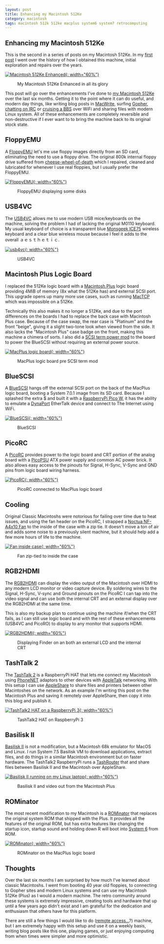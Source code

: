 ```yaml
---
layout: post
title: Enhancing my Macintosh 512Ke
category: macintosh
tags: macintosh 512k 512ke macplus system6 system7 retrocomputing
---
```


## Enhancing my Macintosh 512Ke

This is the second in a series of posts on my Macintosh 512Ke. In my [first post](/A-Macintosh-Story/) I went over the history of how I obtained this machine, initial exploration and repairs over the years.

[![Macintosh 512Ke Enhanced](/assets/images/posts/macintosh/macplus-enhanced.jpg){: width="60%"}](/assets/images/posts/macintosh/macplus-enhanced.jpg)
<figure><figcaption>My Macintosh 512Ke Enhanced in all its glory</figcaption></figure>

This post will go over the enhancements I've done to [my Macintosh 512Ke](https://en.wikipedia.org/wiki/Macintosh_512Ke#Official_upgrades) over the last six months. Getting it to the point where it can do useful, and modern day things, like writing blog posts in [MacWrite](https://en.wikipedia.org/wiki/MacWrite), surfing [Gopher](https://en.wikipedia.org/wiki/Gopher_(protocol)), [chatting on IRC](https://jcs.org/wallops) or [cruising a BBS](https://www.telnetbbsguide.com/bbs/captains-quarters-ii/) over WiFi and sharing files with modern Linux system. All of these enhancements are completely reversible and non-destructive if I ever want to to bring the machine back to its original stock state.

## FloppyEMU

A [FloppyEMU](https://www.bigmessowires.com/floppy-emu/) let's me use floppy images directly from an SD card, eliminating the need to use a floppy drive. The original 800k internal floppy drive suffered from [cheese-wheel-of-death](https://youtu.be/ia513LCN7jY) which I repaired, cleaned and lubricated for whenever I use real floppies, but I usually prefer the FloppyEMU.

[![FloppyEMU](/assets/images/posts/macintosh/floppyemu-close.jpg){: width="60%"}](/assets/images/posts/macintosh/floppyemu-close.jpg)
<figure><figcaption>FloppyEMU displaying some disks</figcaption></figure>

## USB4VC

The [USB4VC](https://github.com/dekuNukem/USB4VC) allows me to use modern USB mice/keyboards on the machine, solving the problem I had of lacking the original M0110 keyboard. My usual keyboard of choice is a transparent blue [Monsgeek ICE75](https://www.monsgeek.com/product/ice75-fully-assembled/#) wireless keyboard and a clear blue wireless mouse because I feel it adds to the overall ａｅｓｔｈｅｔｉｃ.

[![usb4vc](/assets/images/posts/macintosh/usb4vc.jpg){: width="60%"}](/assets/images/posts/macintosh/usb4vc.jpg)
<figure><figcaption>USB4VC</figcaption></figure>

## Macintosh Plus Logic Board

I replaced the 512Ke logic board with a [Macintosh Plus](https://en.wikipedia.org/wiki/Macintosh_Plus) logic board providing 4MiB of memory (8x what the 512Ke has) and external SCSI port. This upgrade opens up many more use cases, such as running [MacTCP](https://en.wikipedia.org/wiki/MacTCP) which was impossible on a 512Ke.

Technically this also makes it no longer a 512Ke, and due to the port differences on the boards I had to replace the back case with Macintosh Plus case. Because of the case swap, the rear case is "Platinum" and the front "beige", giving it a slight two-tone look when viewed from the side. It also lacks the "Macintosh Plus" case badge on the front, making this machine a chimera of sorts. I also did a [SCSI term power mod](https://tinkerdifferent.com/resources/mac-plus-scsi-term-power-mod.123/) to the board to power the BlueSCSI without requiring an external power source.

[![MacPlus logic board](/assets/images/posts/macintosh/macplus-logicboard.jpg){: width="60%"}](/assets/images/posts/macintosh/macplus-logicboard.jpg)
<figure><figcaption>MacPlus logic board pre SCSI term mod</figcaption></figure>

## BlueSCSI

A [BlueSCSI](https://bluescsi.com/) hangs off the external SCSI port on the back of the MacPlus logic board, booting a System 7.0.1 image from its SD card. Because I splashed the extra $ and built it with a [RaspberryPi Pico W](https://www.raspberrypi.com/documentation/microcontrollers/pico-series.html), it has the ability to emulate a [DynaPort](https://bluescsi.com/docs/WiFi-DaynaPORT) EtherTalk device and connect to The Internet using WiFi.

[![BlueSCSI](/assets/images/posts/macintosh/bluescsi.jpg){: width="60%"}](/assets/images/posts/macintosh/bluescsi.jpg)
<figure><figcaption>BlueSCSI</figcaption></figure>

## PicoRC

A [PicoRC](https://github.com/dekuNukem/PicoRC) provides power to the logic board and CRT portion of the analog board with a [PicoPSU](https://www.mini-box.com/picoPSU-80) ATX power supply and common AC power brick. It also allows easy access to the pinouts for Signal, H-Sync, V-Sync and GND pins from logic board wiring harness.

[![PicoRC](/assets/images/posts/macintosh/picorc.jpg){: width="60%"}](/assets/images/posts/macintosh/picorc.jpg)
<figure><figcaption>PicoRC connected to MacPlus logic board</figcaption></figure>

## Cooling

Original Classic Macintoshs were notorious for failing over time due to heat issues, and using the fan header on the PicoRC, I strapped a [Noctua NF-A4x10 Fan](https://www.amazon.com/dp/B00NEMGCIA) to the inside of the case with a zip tie. It doesn't move a ton of air and adds some noise to a previously silent machine, but it should help add a few more hours of life to the machine.

[![Fan inside case](/assets/images/posts/macintosh/fan.jpg){: width="60%"}](/assets/images/posts/macintosh/fan.jpg)
<figure><figcaption>Fan zip-tied to inside the case</figcaption></figure>

## RGB2HDMI

The [RGB2HDMI](https://github.com/hoglet67/RGBtoHDMI) can display the video output of the Macintosh over HDMI to any modern LCD monitor or video capture device. By soldering wires to the Signal, H-Sync, V-sync and Ground pinouts on the PicoRC I can tap into the video signal and can use both the internal CRT and an external display over the RGB2HDMI at the same time.

This is also my backup plan to continue using the machine if/when the CRT fails, as I can still use logic board and with the rest of these enhancements (USB4VC and PicoRO) to display to any monitor that supports HDMI.

[![RGB2HDMI](/assets/images/posts/macintosh/rgb2hdmi.jpg){: width="60%"}](/assets/images/posts/macintosh/rgb2hdmi.jpg)
<figure><figcaption>Displaying Finder on an both an external LCD and the internal CRT</figcaption></figure>

## TashTalk 2

The [TashTalk 2](https://ko-fi.com/s/60b561a0e3) is a RaspberryPi HAT that lets me connect my Macintosh using [PhoneNET](https://en.wikipedia.org/wiki/PhoneNET) adaptors to other devices with [AppleTalk](https://en.wikipedia.org/wiki/AppleTalk) networking. With this setup I can use [AppleShare](https://en.wikipedia.org/wiki/AppleShare) to share files and printers between other Macintoshes on the network. As an example I'm writing this post on the Macintosh Plus and saving it remotely over AppleShare, then copy it into this blog and publish it.

[![TashTalk2 HAT on a RaspberryPi 3](/assets/images/posts/macintosh/tashtalk2.jpg){: width="60%"}](/assets/images/posts/macintosh/tashtalk2.jpg)
<figure><figcaption>TashTalk2 HAT on RaspberryPi 3</figcaption></figure>

## Basilisk II

[Basilisk II](https://basilisk.cebix.net/) is not a modification, but a Macintosh 68k emulator for MacOS and Linux. I run System 7.5 Basilisk VM to download applications, extract files, and do things in a similar Macintosh environment but on faster hardware. The TashTalk2 RaspberryPi runs a [TashRouter](https://github.com/lampmerchant/tashrouter/) that and share files between Basilisk II and the Macintosh over AppleShare.

[![Basilisk II running on my Linux laptop](/assets/images/posts/macintosh/basilisk.jpg){: width="60%"}](/assets/images/posts/macintosh/basilisk.jpg)
<figure><figcaption>Basilisk II and video out from the Macintosh Plus</figcaption></figure>

## ROMinator

The most recent modification to my Macintosh is a [ROMinator](https://jcm-1.com/product/rominator-v1-for-macintosh-plus/) that replaces the original system ROM that shipped with the Plus. It provides all the features of the original ROM, but has extra features like changing the startup icon, startup sound and holding down R will boot into [System 6](https://en.wikipedia.org/wiki/System_6) from ROM.

[![ROMinator](/assets/images/posts/macintosh/rominator.jpg){: width="60%"}](/assets/images/posts/macintosh/rominator.jpg)
<figure><figcaption>ROMinator on the MacPlus logic board</figcaption></figure>

## Thoughts

Over the last six months I am surprised by how much I've learned about classic Macintoshs. I went from  booting 40 year old floppies, to connecting to Gopher sites and modern Linux systems and can use my Macintosh 512Ke (Plus) as I would a modern machine. The retro community around these systems is extremely impressive, creating tools and hardware that up until a few years ago didn't exist and I am grateful for the dedication and enthusiasm that others have for this platform.

There are still a few things I would like to do ([remote access...](https://jetkvm.com/)?) machine, but I am extremely happy with this setup and use it on a weekly basis, writing blog posts like this one, playing games, or just enjoying computing from when times were simpler and more optimistic.
